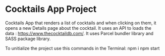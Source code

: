# Cocktails App Project

Cocktails App that renders a list of cocktails and when clicking on them, it opens a new Details page about the cocktail.
It uses an API to loads the data : https://www.thecocktaildb.com/. It uses Parcel bundler library and SASS package library.

To unitialize the project use this commands in the Terminal:
npm i
npm start
